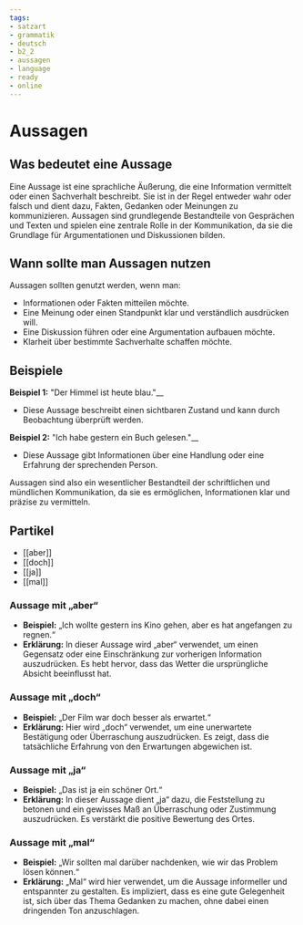 ```yaml
---
tags:
- satzart
- grammatik
- deutsch
- b2_2
- aussagen
- language
- ready
- online
---
```


# Aussagen

## Was bedeutet eine Aussage

Eine Aussage ist eine sprachliche Äußerung, die eine Information vermittelt oder einen Sachverhalt beschreibt. Sie ist in der Regel entweder wahr oder falsch und dient dazu, Fakten, Gedanken oder Meinungen zu kommunizieren. Aussagen sind grundlegende Bestandteile von Gesprächen und Texten und spielen eine zentrale Rolle in der Kommunikation, da sie die Grundlage für Argumentationen und Diskussionen bilden.

## Wann sollte man Aussagen nutzen

Aussagen sollten genutzt werden, wenn man:

- Informationen oder Fakten mitteilen möchte.
- Eine Meinung oder einen Standpunkt klar und verständlich ausdrücken will.
- Eine Diskussion führen oder eine Argumentation aufbauen möchte.
- Klarheit über bestimmte Sachverhalte schaffen möchte.

## Beispiele

__Beispiel 1:__ "Der Himmel ist heute blau."__

- Diese Aussage beschreibt einen sichtbaren Zustand und kann durch Beobachtung überprüft werden.

__Beispiel 2:__ "Ich habe gestern ein Buch gelesen."__

- Diese Aussage gibt Informationen über eine Handlung oder eine Erfahrung der sprechenden Person.

Aussagen sind also ein wesentlicher Bestandteil der schriftlichen und mündlichen Kommunikation, da sie es ermöglichen, Informationen klar und präzise zu vermitteln.

## Partikel

- [[aber]]
- [[doch]]
- [[ja]]
- [[mal]]

### Aussage mit „aber“

- __Beispiel:__ „Ich wollte gestern ins Kino gehen, aber es hat angefangen zu regnen.“
- __Erklärung:__ In dieser Aussage wird „aber“ verwendet, um einen Gegensatz oder eine Einschränkung zur vorherigen Information auszudrücken. Es hebt hervor, dass das Wetter die ursprüngliche Absicht beeinflusst hat.

### Aussage mit „doch“

- __Beispiel:__ „Der Film war doch besser als erwartet.“
- __Erklärung:__ Hier wird „doch“ verwendet, um eine unerwartete Bestätigung oder Überraschung auszudrücken. Es zeigt, dass die tatsächliche Erfahrung von den Erwartungen abgewichen ist.

### Aussage mit „ja“

- __Beispiel:__ „Das ist ja ein schöner Ort.“
- __Erklärung:__ In dieser Aussage dient „ja“ dazu, die Feststellung zu betonen und ein gewisses Maß an Überraschung oder Zustimmung auszudrücken. Es verstärkt die positive Bewertung des Ortes.

### Aussage mit „mal“

- __Beispiel:__ „Wir sollten mal darüber nachdenken, wie wir das Problem lösen können.“
- __Erklärung:__ „Mal“ wird hier verwendet, um die Aussage informeller und entspannter zu gestalten. Es impliziert, dass es eine gute Gelegenheit ist, sich über das Thema Gedanken zu machen, ohne dabei einen dringenden Ton anzuschlagen.
